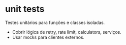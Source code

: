 # unit tests

Testes unitários para funções e classes isoladas.
- Cobrir lógica de retry, rate limit, calculators, serviços.
- Usar mocks para clientes externos.